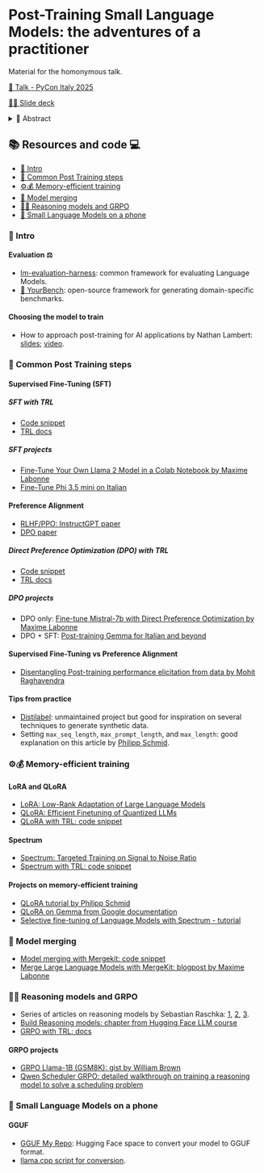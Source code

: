 # Post-Training Small Language Models: the adventures of a practitioner

Material for the homonymous talk.

[🍿 Talk - PyCon Italy 2025](https://www.youtube.com/watch?v=OrE-ocSltqg)

[🧑‍🏫 Slide deck](./slides.pdf)

<details><summary>📝 Abstract</summary>
In 2025, AI is still evolving rapidly. While closed LLMs are continuously improving, open Small Language Models are emerging as powerful alternatives for specific use cases, consuming only a fraction of the resources.

Working in AI engineering, I often find it refreshing to step away from orchestration and get hands-on with fine-tuning, customizing, and optimizing Small Models. In this talk, I'll share my journey working with Post-Training Small Language Models, full of joys, frustrations, and many lessons learned.

We'll see together:

- How generative Language Models are trained and how we can further customize them
- Tips for collecting and generating data for fine-tuning
- Instruction Fine-Tuning and Preference Tuning (DPO)
- Key training libraries, with a focus on Hugging Face TRL.
- Low-resource fine-tuning methods (QLoRA, Spectrum).
- A look at quantization and model merging.

By the end, you'll learn how to customize Small Language Models for your needs and potentially run them on your smartphone.

I'll also share practical examples from my experience improving open models for the Italian language.

<b>UPDATE</b>
This world changed a bit since when I proposed the talk, so I added a section about Reasoning models and GRPO!
</details>


## 📚 Resources and code ‍💻

- [🌱 Intro](#-intro)
- [👣 Common Post Training steps](#-common-post-training-steps)
- [⚙️💰 Memory-efficient training](#️-memory-efficient-training)
- [🧩 Model merging](#-model-merging)
- [🧠💭 Reasoning models and GRPO](#-reasoning-models-and-grpo)
- [📱 Small Language Models on a phone](#-small-language-models-on-a-phone)

### 🌱 Intro

#### Evaluation ⚖️
- [lm-evaluation-harness](https://github.com/EleutherAI/lm-evaluation-harness): common framework for evaluating Language Models.
- [🤗 YourBench](https://github.com/huggingface/lm-bench): open-source framework for generating domain-specific benchmarks.

#### Choosing the model to train
- How to approach post-training for AI applications by Nathan Lambert: [slides](https://docs.google.com/presentation/d/1LWHbtz74GwKSGYZKyBVUtcyvp8lgYOi5EVpMnVDXBPs); [video](https://www.youtube.com/watch?v=grpc-Wyy-Zg).


### 👣 Common Post Training steps

#### Supervised Fine-Tuning (SFT)

##### SFT with TRL
- [Code snippet](./code_snippets/trl_sft.py)
- [TRL docs](https://huggingface.co/docs/trl/sft_trainer)

##### SFT projects
- [Fine-Tune Your Own Llama 2 Model in a Colab Notebook by Maxime Labonne](https://mlabonne.github.io/blog/posts/Fine_Tune_Your_Own_Llama_2_Model_in_a_Colab_Notebook.html)
- [Fine-Tune Phi 3.5 mini on Italian](https://huggingface.co/blog/anakin87/spectrum)

#### Preference Alignment
- [RLHF/PPO: InstructGPT paper](https://arxiv.org/abs/2203.02155)
- [DPO paper](https://arxiv.org/abs/2305.18290)

##### Direct Preference Optimization (DPO) with TRL
- [Code snippet](./code_snippets/trl_dpo.py)
- [TRL docs](https://huggingface.co/docs/trl/dpo_trainer)

##### DPO projects
- DPO only: [Fine-tune Mistral-7b with Direct Preference Optimization by Maxime Labonne](https://mlabonne.github.io/blog/posts/Fine_tune_Mistral_7b_with_DPO.html)
- DPO + SFT: [Post-training Gemma for Italian and beyond](http://kaggle.com/code/anakin87/post-training-gemma-for-italian-and-beyond)

#### Supervised Fine-Tuning vs Preference Alignment
- [Disentangling Post-training performance elicitation from data by Mohit Raghavendra](https://mohit-raghavendra.notion.site/Disentangling-Post-training-performance-elicitation-from-data-1a5db7f2a34480e18010d689a1f46f74)

#### Tips from practice
- [Distilabel](https://distilabel.argilla.io/): unmaintained project but good for inspiration on several techniques to generate synthetic data.
- Setting `max_seq_length`, `max_prompt_length`, and `max_length`: good explanation on this article by [Philipp Schmid](https://www.philschmid.de/dpo-align-llms-in-2024-with-trl).

### ⚙️💰 Memory-efficient training

#### LoRA and QLoRA
- [LoRA: Low-Rank Adaptation of Large Language Models](https://arxiv.org/abs/2106.09685)
- [QLoRA: Efficient Finetuning of Quantized LLMs](https://arxiv.org/abs/2305.14314)
- [QLoRA with TRL: code snippet](./code_snippets/trl_sft_qlora.py)

#### Spectrum
- [Spectrum: Targeted Training on Signal to Noise Ratio](https://arxiv.org/abs/2406.06623)
- [Spectrum with TRL: code snippet](./code_snippets/trl_sft_spectrum.py)

#### Projects on memory-efficient training
- [QLoRA tutorial by Philipp Schmid](https://www.philschmid.de/fine-tune-llms-in-2024-with-trl)
- [QLoRA on Gemma from Google documentation](https://ai.google.dev/gemma/docs/core/huggingface_text_finetune_qlora)
- [Selective fine-tuning of Language Models with Spectrum - tutorial](https://huggingface.co/blog/anakin87/spectrum)

### 🧩 Model merging
- [Model merging with Mergekit: code snippet](./code_snippets/model_merging.py)
- [Merge Large Language Models with MergeKit: blogpost by Maxime Labonne](https://mlabonne.github.io/blog/posts/2024-01-08_Merge_LLMs_with_mergekit.html)

### 🧠💭 Reasoning models and GRPO
- Series of articles on reasoning models by Sebastian Raschka: [1](https://sebastianraschka.com/blog/2025/understanding-reasoning-llms.html),
[2](https://sebastianraschka.com/blog/2025/first-look-at-reasoning-from-scratch.html), [3](https://sebastianraschka.com/blog/2025/the-state-of-reinforcement-learning-for-llm-reasoning.html).
- [Build Reasoning models: chapter from Hugging Face LLM course](https://huggingface.co/learn/llm-course/en/chapter12)
- [GRPO with TRL: docs](https://huggingface.co/docs/trl/grpo_trainer)

#### GRPO projects
- [GRPO Llama-1B (GSM8K): gist by William Brown](https://gist.github.com/willccbb/4676755236bb08cab5f4e54a0475d6fb)
- [Qwen Scheduler GRPO: detailed walkthrough on training a reasoning model to solve a scheduling problem](http://hf.co/blog/anakin87/qwen-scheduler-grpo)

### 📱 Small Language Models on a phone

#### GGUF
- [GGUF My Repo](http://hf.co/spaces/ggml-org/gguf-my-repo): Hugging Face space to convert your model to GGUF format.
- [llama.cpp script for conversion](github.com/ggml-org/llama.cpp/tree/master/tools/quantize).
